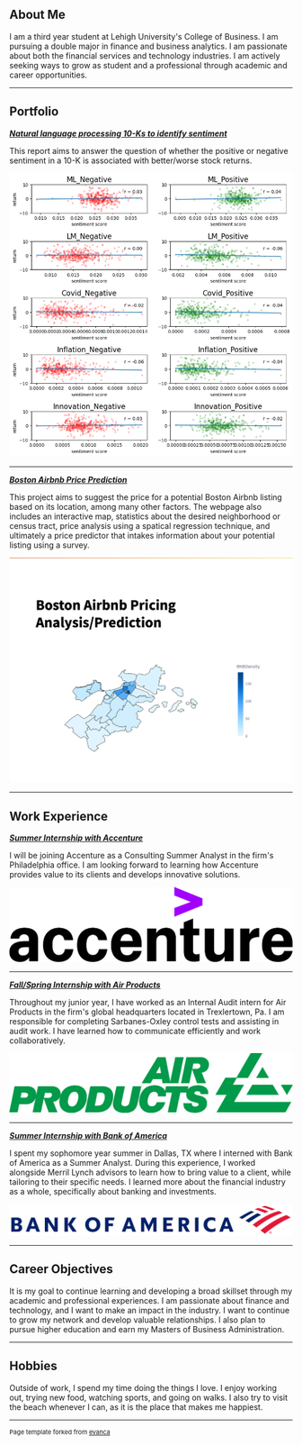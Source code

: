## About Me

I am a third year student at Lehigh University's College of Business. I am pursuing a double major in finance and business analytics. I am passionate about both the financial services and technology industries. I am actively seeking ways to grow as student and a professional through academic and career opportunities.

---

## Portfolio

<!-- You can link to other websites, PDFs in this repo, and other pages in this repo -->

_**[Natural language processing 10-Ks to identify sentiment](report.md)**_

This report aims to answer the question of whether the positive or negative sentiment in a 10-K is associated with better/worse stock returns. 

<img src="output_14_2.png?raw=true"/>

---

_**[Boston Airbnb Price Prediction](https://ssls-airbnb-analysis.streamlit.app)**_

This project aims to suggest the price for a potential Boston Airbnb listing based on its location, among many other factors. The webpage also includes an interactive map, statistics about the desired neighborhood or census tract, price analysis using a spatical regression technique, and ultimately a price predictor that intakes information about your potential listing using a survey. 

<img src="images/BostonAirbnb.png?raw=true"/>

---

## Work Experience

_**[Summer Internship with Accenture](https://www.accenture.com/us-en)**_

I will be joining Accenture as a Consulting Summer Analyst in the firm's Philadelphia office. I am looking forward to learning how Accenture provides value to its clients and develops innovative solutions. 

<img src="images/Acc_Logo_Black_Purple_RGB.png?raw=true"/>

---

_**[Fall/Spring Internship with Air Products](https://www.airproducts.com)**_

Throughout my junior year, I have worked as an Internal Audit intern for Air Products in the firm's global headquarters located in Trexlertown, Pa. I am responsible for completing Sarbanes-Oxley control tests and assisting in audit work. I have learned how to communicate efficiently and work collaboratively.

<img src="images/AirProducts-logo-pms347-JPG.jpg?raw=true"/>

---

_**[Summer Internship with Bank of America](https://www.ml.com/wealth-management-solutions.html?vsaccountid=ML-GGBG-HWW&_vsrefdom=997&cm_mmc=GWM-MLAdvisory-_-Google-PS-_-wealth_management_advisory_services-_-NB_Advisor&gclid=cj0kcqjw_r6hbhddarisamidhv_prw_1fah483vw24iqfa9v3hhql3alsrppyemii1fl4yt6hymireyaai7aealw_wcb&gclsrc=aw.ds)**_

I spent my sophomore year summer in Dallas, TX where I interned with Bank of America as a Summer Analyst. During this experience, I worked alongside Merril Lynch advisors to learn how to bring value to a client, while tailoring to their specific needs. I learned more about the financial industry as a whole, specifically about banking and investments. 

<img src="images/BofA_rgb.png?raw=true"/>

---

## Career Objectives

It is my goal to continue learning and developing a broad skillset through my academic and professional experiences. I am passionate about finance and technology, and I want to make an impact in the industry. I want to continue to grow my network and develop valuable relationships. I also plan to pursue higher education and earn my Masters of Business Administration. 

---

## Hobbies

Outside of work, I spend my time doing the things I love. I enjoy working out, trying new food, watching sports, and going on walks. I also try to visit the beach whenever I can, as it is the place that makes me happiest.

---
<p style="font-size:11px">Page template forked from <a href="https://github.com/evanca/quick-portfolio">evanca</a></p>
<!-- Remove above link if you don't want to attibute -->
